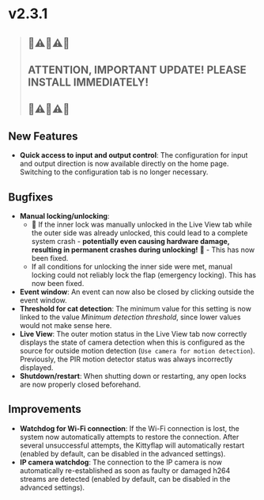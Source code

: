 # v2.3.1

> ## 🚨⚠️🚨⚠️🚨
> ## ATTENTION, IMPORTANT UPDATE! PLEASE INSTALL IMMEDIATELY!
> ## 🚨⚠️🚨⚠️🚨

## New Features
- **Quick access to input and output control**: The configuration for input and output direction is now available directly on the home page. Switching to the configuration tab is no longer necessary.

## Bugfixes
- **Manual locking/unlocking**: 
  - 🔴 If the inner lock was manually unlocked in the Live View tab while the outer side was already unlocked, this could lead to a complete system crash - **potentially even causing hardware damage, resulting in permanent crashes during unlocking!** 🔴 - This has now been fixed.
  - If all conditions for unlocking the inner side were met, manual locking could not reliably lock the flap (emergency locking). This has now been fixed.
- **Event window**: An event can now also be closed by clicking outside the event window.
- **Threshold for cat detection**: The minimum value for this setting is now linked to the value *Minimum detection threshold*, since lower values would not make sense here.
- **Live View**: The outer motion status in the Live View tab now correctly displays the state of camera detection when this is configured as the source for outside motion detection (`Use camera for motion detection`). Previously, the PIR motion detector status was always incorrectly displayed.
- **Shutdown/restart**: When shutting down or restarting, any open locks are now properly closed beforehand.

## Improvements
- **Watchdog for Wi-Fi connection**: If the Wi-Fi connection is lost, the system now automatically attempts to restore the connection. After several unsuccessful attempts, the Kittyflap will automatically restart (enabled by default, can be disabled in the advanced settings).
- **IP camera watchdog**: The connection to the IP camera is now automatically re-established as soon as faulty or damaged h264 streams are detected (enabled by default, can be disabled in the advanced settings).